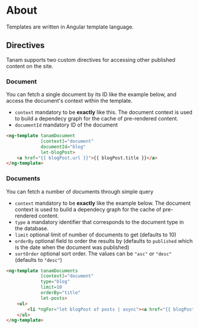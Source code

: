 # About
Templates are written in Angular template language.

## Directives
Tanam supports two custom directives for accessing other published content on the site.

### Document
You can fetch a single document by its ID like the example below, and access the document's context within the template.

 - `context` mandatory to be **exactly** like this. The document context is used to build a dependecy graph for the cache of pre-rendered content.
 - `documentId` mandatory ID of the document

```html
<ng-template tanamDocument
             [context]="document"
             documentId="blog"
             let-blogPost>
    <a href="{{ blogPost.url }}">{{ blogPost.title }}</a>
</ng-template>
```


### Documents
You can fetch a number of documents through simple query

 - `context` mandatory to be **exactly** like the example below. The document context is used to build a dependecy graph for the cache of pre-rendered content.
 - `type` a mandatory identifier that corresponds to the document type in the database.
 - `limit` optional limit of number of documents to get (defaults to 10)
 - `orderBy` optional field to order the results by (defaults to `published` which is the date when the document was published)
 - `sortOrder` optional sort order. The values can be `"asc"` or `"desc"` (defaults to `"desc"`)

```html
<ng-template tanamDocuments
             [context]="document"
             type="blog"
             limit=10
             orderBy="title"
             let-posts>
    <ul>
        <li *ngFor="let blogPost of posts | async"><a href="{{ blogPost.url }}">{{ blogPost.title }}</a></li>
    </ul>
</ng-template>
```
